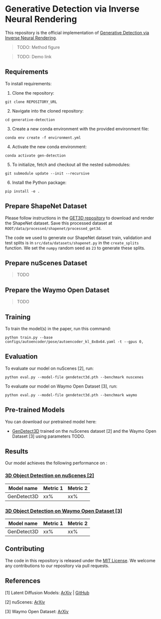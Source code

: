 # Generative Detection via Inverse Neural Rendering
This repository is the official implementation of [Generative Detection via Inverse Neural Rendering]().

> TODO: Method figure

> TODO: Demo link

## Requirements

To install requirements:

1. Clone the repository:
```setup
git clone REPOSITORY_URL
```
2. Navigate into the cloned repository:
```setup
cd generative-detection
```
3. Create a new conda environment with the provided environment file:
```setup
conda env create -f environment.yml
```
4. Activate the new conda environment:
```setup
conda activate gen-detection
```

5. To initialize, fetch and checkout all the nested submodules:
```setup
git submodule update --init --recursive
```

6. Install the Python package:
```setup
pip install -e .
```

## Prepare ShapeNet Dataset
Please follow instructions in the [GET3D repository](https://github.com/nv-tlabs/GET3D/blob/master/render_shapenet_data/README.md) to download and render the ShapeNet dataset. Save this processed dataset at `ROOT/data/processed/shapenet/processed_get3d`.

The code we used to generate our ShapeNet dataset train, validation and test splits is in `src/data/datasets/shapenet.py` in the `create_splits` function. We set the `numpy` random seed as `23` to generate these splits.

## Prepare nuScenes Dataset
> TODO

## Prepare the Waymo Open Dataset
> TODO

## Training

To train the model(s) in the paper, run this command:
```train
python train.py --base configs/autoencoder/pose/autoencoder_kl_8x8x64.yaml -t --gpus 0,
```

## Evaluation

To evaluate our model on nuScenes [2], run:
```eval
python eval.py --model-file gendetect3d.pth --benchmark nuscenes
```

To evaluate our model on Waymo Open Dataset [3], run:
```eval
python eval.py --model-file gendetect3d.pth --benchmark waymo
```

## Pre-trained Models

You can download our pretrained model here:
- [GenDetect3D]() trained on the nuScenes dataset [2] and the Waymo Open Dataset [3] using parameters TODO.

## Results

Our model achieves the following performance on :

### [3D Object Detection on nuScenes [2]](https://paperswithcode.com/sota/3d-object-detection-on-nuscenes)

| Model name         | Metric 1        | Metric 2       |
| ------------------ |---------------- | -------------- |
| GenDetect3D        |     xx%         |      xx%       |

### [3D Object Detection on Waymo Open Dataset [3]](https://paperswithcode.com/sota/3d-object-detection-on-waymo-vehicle)

| Model name         | Metric 1        | Metric 2       |
| ------------------ |---------------- | -------------- |
| GenDetect3D        |     xx%         |      xx%       |


## Contributing
The code in this repository is released under the [MIT License](LICENSE). We welcome any contributions to our repository via pull requests. 

## References
[1] Latent Diffusion Models: [ArXiv](https://arxiv.org/abs/2112.10752) | [GitHub](https://github.com/CompVis/latent-diffusion)

[2] nuScenes: [ArXiv](https://arxiv.org/abs/1903.11027)

[3] Waymo Open Dataset: [ArXiv](https://arxiv.org/abs/1912.04838)